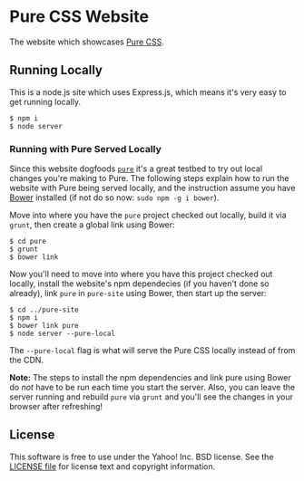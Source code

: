 Pure CSS Website
================

The website which showcases [Pure CSS][pure].


[pure]: https://github.com/yui/pure


Running Locally
---------------

This is a node.js site which uses Express.js, which means it's very easy to get
running locally.

```shell
$ npm i
$ node server
```

### Running with Pure Served Locally

Since this website dogfoods [`pure`][pure] it's a great testbed to try out local
changes you're making to Pure. The following steps explain how to run the
website with Pure being served locally, and the instruction assume you have
[Bower][] installed (if not do so now: `sudo npm -g i bower`).

Move into where you have the `pure` project checked out locally, build it via
`grunt`, then create a global link using Bower:

```shell
$ cd pure
$ grunt
$ bower link
```

Now you'll need to move into where you have this project checked out locally,
install the website's npm dependecies (if you haven't done so already),
link `pure` in `pure-site` using Bower, then start up the server:

```shell
$ cd ../pure-site
$ npm i
$ bower link pure
$ node server --pure-local
```

The `--pure-local` flag is what will serve the Pure CSS locally instead of from
the CDN.

**Note:** The steps to install the npm dependencies and link pure using Bower do
*not* have to be run each time you start the server. Also, you can leave the
server running and rebuild `pure` via `grunt` and you'll see the changes in your
browser after refreshing!


[Bower]: http://bower.io/


License
-------

This software is free to use under the Yahoo! Inc. BSD license.
See the [LICENSE file][] for license text and copyright information.

[LICENSE file]: https://github.com/yui/pure-site/blob/master/LICENSE.md
